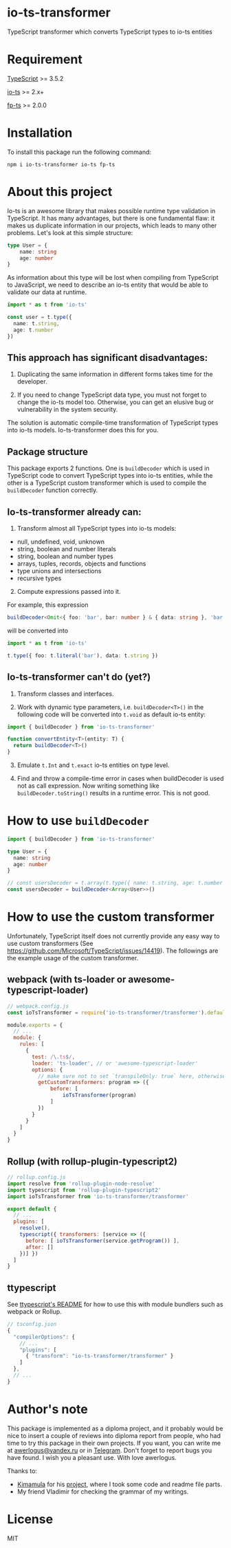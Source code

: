 # io-ts-transformer
TypeScript transformer which converts TypeScript types to io-ts entities

# Requirement
[TypeScript](https://github.com/microsoft/typescript) >= 3.5.2

[io-ts](https://github.com/gcanti/io-ts) >= 2.x+

[fp-ts](https://github.com/gcanti/fp-ts) >= 2.0.0

# Installation

To install this package run the following command:

`npm i io-ts-transformer io-ts fp-ts`

# About this project

Io-ts is an awesome library that makes possible runtime type validation in TypeScript.
It has many advantages, but there is one fundamental flaw: it makes us duplicate information in our projects, which leads to many other problems. Let's look at this simple structure:

```TypeScript
type User = {
    name: string
    age: number
}
```

As information about this type will be lost when compiling from TypeScript to JavaScript, we need to describe an io-ts entity that would be able to validate our data at runtime.

```TypeScript
import * as t from 'io-ts'

const user = t.type({
  name: t.string,
  age: t.number
})
```

This approach has significant disadvantages:
---

1) Duplicating the same information in different forms takes time for the developer.

2) If you need to change TypeScript data type, you must not forget to change the io-ts model too. Otherwise, you can get an elusive bug or vulnerability in the system security.

The solution is automatic compile-time transformation of TypeScript types into io-ts models. Io-ts-transformer does this for you.

Package structure
---

This package exports 2 functions.
One is `buildDecoder` which is used in TypeScript code to convert TypeScript types into io-ts entities, while the other is a TypeScript custom transformer which is used to compile the `buildDecoder` function correctly.


Io-ts-transformer already can:
---

1) Transform almost all TypeScript types into io-ts models: 
- null, undefined, void, unknown
- string, boolean and number literals
- string, boolean and number types
- arrays, tuples, records, objects and functions
- type unions and intersections
- recursive types

2) Compute expressions passed into it.

For example, this expression

```TypeScript
buildDecoder<Omit<{ foo: 'bar', bar: number } & { data: string }, 'bar'>>()
```

will be converted into 

```TypeScript
import * as t from 'io-ts'

t.type({ foo: t.literal('bar'), data: t.string })
```

Io-ts-transformer can't do (yet?)
---

1) Transform classes and interfaces.

2) Work with dynamic type parameters, i.e. `buildDecoder<T>()` in the following code will be converted into `t.void` as default io-ts entity:
```typescript
import { buildDecoder } from 'io-ts-transformer'

function convertEntity<T>(entity: T) {
  return buildDecoder<T>()
}
```

3) Emulate `t.Int` and `t.exact` io-ts entities on type level.

4) Find and throw a compile-time error in cases when buildDecoder is used not as call expression. Now writing something like `buildDecoder.toString()` results in a runtime error. This is not good.

# How to use `buildDecoder`

```ts
import { buildDecoder } from 'io-ts-transformer'

type User = {
  name: string
  age: number
}

// const usersDecoder = t.array(t.type({ name: t.string, age: t.number }))
const usersDecoder = buildDecoder<Array<User>>()
```

# How to use the custom transformer

Unfortunately, TypeScript itself does not currently provide any easy way to use custom transformers (See https://github.com/Microsoft/TypeScript/issues/14419).
The followings are the example usage of the custom transformer.

webpack (with ts-loader or awesome-typescript-loader)
---

```js
// webpack.config.js
const ioTsTransformer = require('io-ts-transformer/transformer').default

module.exports = {
  // ...
  module: {
    rules: [
      {
        test: /\.ts$/,
        loader: 'ts-loader', // or 'awesome-typescript-loader'
        options: {
          // make sure not to set `transpileOnly: true` here, otherwise it will not work
          getCustomTransformers: program => ({
              before: [
                  ioTsTransformer(program)
              ]
          })
        }
      }
    ]
  }
}
```

Rollup (with rollup-plugin-typescript2)
---

```js
// rollup.config.js
import resolve from 'rollup-plugin-node-resolve'
import typescript from 'rollup-plugin-typescript2'
import ioTsTransformer from 'io-ts-transformer/transformer'

export default {
  // ...
  plugins: [
    resolve(),
    typescript({ transformers: [service => ({
      before: [ ioTsTransformer(service.getProgram()) ],
      after: []
    })] })
  ]
}
```

ttypescript
---

See [ttypescript's README](https://github.com/cevek/ttypescript/blob/master/README.md) for how to use this with module bundlers such as webpack or Rollup.

```js
// tsconfig.json
{
  "compilerOptions": {
    // ...
    "plugins": [
      { "transform": "io-ts-transformer/transformer" }
    ]
  },
  // ...
}
```
# Author's note

This package is implemented as a diploma project, and it probably would be nice to insert a couple of reviews into diploma report from people, who had time to try this package in their own projects. If you want, you can write me at awerlogus@yandex.ru or in [Telegram](t.me/awerlogus). Don't forget to report bugs you have found. I wish you a pleasant use. With love awerlogus.

Thanks to: 
- [Kimamula](https://github.com/kimamula/) for his [project](https://github.com/kimamula/ts-transformer-keys), where I took some code and readme file parts.
- My friend Vladimir for checking the grammar of my writings.

# License

MIT
